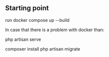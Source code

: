 ## Starting point

run docker compose up --build

In case that there is a problem with docker than:

php artisan serve


composer install
php artisan migrate
